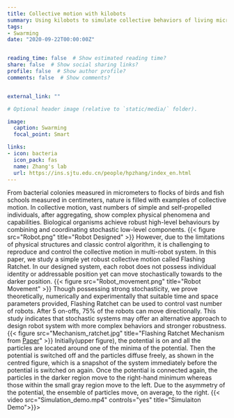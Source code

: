 ```yaml
---
title: Collective motion with kilobots
summary: Using kilobots to simulate collective behaviors of living microorganisms.
tags:
- Swarming
date: "2020-09-22T00:00:00Z"


reading_time: false  # Show estimated reading time?
share: false  # Show social sharing links?
profile: false  # Show author profile?
comments: false  # Show comments?


external_link: ""

# Optional header image (relative to `static/media/` folder).

image:
  caption: Swarming
  focal_point: Smart

links:
- icon: bacteria
  icon_pack: fas
  name: Zhang's lab
  url: https://ins.sjtu.edu.cn/people/hpzhang/index_en.html
---
```

From bacterial colonies measured in micrometers to flocks of birds and fish schools measured in centimeters, nature is filled with examples of collective motion. In collective motion, vast numbers of simple and self-propelled individuals, after aggregating, show complex physical phenomena and capabilities. Biological organisms achieve robust high-level behaviours by combining and coordinating stochastic low-level components.
{{< figure src="Robot.png" title="Robot Designed" >}}
However, due to the limitations of physical structures and classic control algorithm, it is challenging to reproduce and control the collective motion in multi-robot system. In this paper, we study a simple yet robust collective motion called Flashing Ratchet. In our designed system, each robot does not possess individual identity or addressable position yet can move stochastically towards to the darker position.
{{< figure src="Robot_movement.png" title="Robot Movement" >}}
Though possessing strong stochasticity, we prove theoretically, numerically and experimentally that suitable time and space parameters provided, Flashing Ratchet can be used to control vast number of robots. After 5 on-offs, 75% of the robots can move directionally. This study indicates that stochastic systems may offer an alternative approach to design robot system with more complex behaviors and stronger robustness.
{{< figure src="Mechanism_ratchet.jpg" title="Flashing Ratchet Mechanism from  [Paper](https://royalsocietypublishing.org/doi/10.1098/rsos.171685#:~:text=The%20flashing%20Brownian%20ratchet%20is,discrete%20in%20time%20and%20space.)" >}}
Initially(upper figure), the potential is on and all the particles are located around one of the minima of the potential. Then the potential is switched off and the particles diffuse freely, as shown in the centred figure, which is a snapshot of the system immediately before the potential is switched on again. Once the potential is connected again, the particles in the darker region move to the right-hand minimum whereas those within the small gray region move to the left. Due to the asymmetry of the potential, the ensemble of particles move, on average, to the right.
{{< video src="Simulation_demo.mp4" controls="yes" title="Simulaiton Demo">}}>

